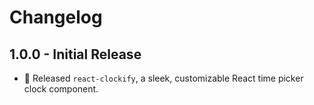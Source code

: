 # Changelog

## 1.0.0 - Initial Release
- 🎉 Released `react-clockify`, a sleek, customizable React time picker clock component.
